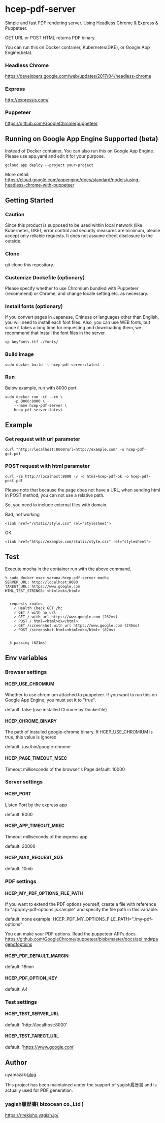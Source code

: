 # hcep-pdf-server

Simple and fast PDF rendering server. Using Headless Chrome & Express & Puppeteer.

GET URL or POST HTML returns PDF binary.

You can run this on Docker container, Kubernetes(GKE), or Google App Engine(beta).

### Headless Chrome
<https://developers.google.com/web/updates/2017/04/headless-chrome>

### Express
<http://expressjs.com/>

### Puppeteer
<https://github.com/GoogleChrome/puppeteer>

## Running on Google App Engine Supported (beta)
Instead of Docker container, You can also run this on Google App Engine.
Please use app.yaml and edit it for your purpose.

```
gcloud app deploy --project your-project
```

More detail:
https://cloud.google.com/appengine/docs/standard/nodejs/using-headless-chrome-with-puppeteer

## Getting Started

### Caution
Since this product is supposed to be used within local network (like Kubernetes, GKE), error control and security measures are minimum, please accept only reliable requests. It does not assume direct disclosure to the outside.

### Clone
git clone this repository.

### Customize Dockefile (optionary)
Please specify whether to use Chromium bundled with Puppeteer (recommend) or Chrome, and change locale setting etc. as necessary.

### Install fonts (optionary)
If you convert pages in Japanese, Chinese or languages other than English, you will need to install each font files. Also, you can use WEB fonts, but since it takes a long time for requesting and downloading them, we recommend that install the font files in the server.


```
cp AnyFonts.ttf ./fonts/
```


### Build image

```
sudo docker build -t hcep-pdf-server:latest .
```

### Run

Below example, run with 8000 port.

```
sudo docker run -it --rm \
    -p 8000:8000 \
    --name hcep-pdf-server \
    hcep-pdf-server:latest
```

## Example

### Get request with url parameter

```
curl "http://localhost:8000?url=http://example.com" -o hcep-pdf-get.pdf
```

### POST request with html parameter

```
curl -sS http://localhost:8000 -v -d html=hcep-pdf-ok -o hcep-pdf-post.pdf
```

Please note that because the page does not have a URL, when sending html in POST method, you can not use a relative path.

So, you need to include external files with domain.

Bad, not working

```
<link href="/static/style.css" rel="stylesheet">
```

OK

```
<link href="http://example.com/static/style.css" rel="stylesheet">
```

## Test
Execute mocha in the container run with the above command.

```
% sudo docker exec varuna-hcep-pdf-server mocha
SERVER_URL: http://localhost:8000
TAREGT_URL: https://www.google.com
HTML_TEST_STRINGS: <html>ok</html>


  requests routes
    ✓ Health Check GET /hc
    ✓ GET / with no url
    ✓ GET / with url https://www.google.com (262ms)
    ✓ POST / html=<html>ok</html>
    ✓ GET /screenshot with url https://www.google.com (245ms)
    ✓ POST /screenshot html=<html>ok</html> (82ms)


  6 passing (621ms)

```

## Env variables

### Browser settings
#### HCEP_USE_CHROMIUM
Whether to use chromium attached to puppeteer.
If you want to run this on Google App Engine, you must set it to "true".

default: false (use installed Chrome by Dockerfile)

#### HCEP_CHROME_BINARY
The path of installed google-chrome binary.
If HCEP_USE_CHROMIUM is true, this value is ignored

default: /usr/bin/google-chrome

#### HCEP_PAGE_TIMEOUT_MSEC
Timeout milliseconds of the browser's Page
default: 10000

### Server settings
#### HCEP_PORT
Listen Port by the express app

default: 8000

#### HCEP_APP_TIMEOUT_MSEC
Timeout milliseconds of the express app

default: 30000

#### HCEP_MAX_REQUEST_SIZE
default: 10mb


### PDF settings

#### HCEP_MY_PDF_OPTIONS_FILE_PATH
If you want to extend the PDF options yourself, create a file with reference to "app/my-pdf-options.js.sample" and specify the file path in this variable.

default: none
example: HCEP_PDF_MY_OPTIONS_FILE_PATH="./my-pdf-options"

You can make your PDF options. Read the puppeteer API's docs.
<https://github.com/GoogleChrome/puppeteer/blob/master/docs/api.md#pagepdfoptions>


#### HCEP_PDF_DEFAULT_MARGIN
default: 18mm

#### HCEP_PDF_OPTION_KEY
default: A4

### Test settings
#### HCEP_TEST_SERVER_URL
default: 'http://localhost:8000'

#### HCEP_TEST_TAREGT_URL
default: 'https://www.google.com'

## Author
uyamazak:[blog](http://uyamazak.hatenablog.com/)

This project has been maintained under the support of yagish履歴書 and is actually used for PDF generation.

### yagish履歴書( bizocean co.,Ltd )
https://rirekisho.yagish.jp/
